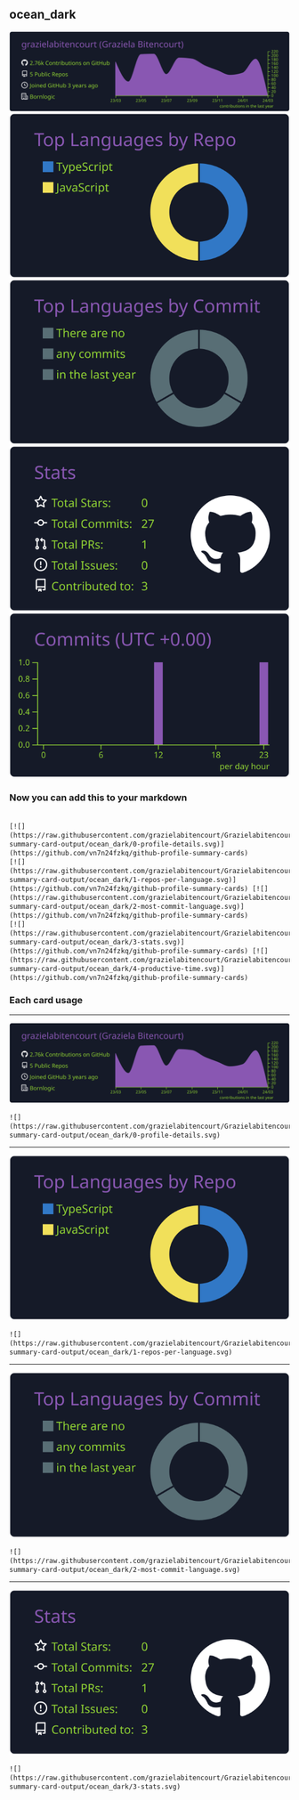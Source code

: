 ## ocean_dark

[![](./0-profile-details.svg)](https://github.com/vn7n24fzkq/github-profile-summary-cards)
[![](./1-repos-per-language.svg)](https://github.com/vn7n24fzkq/github-profile-summary-cards) [![](./2-most-commit-language.svg)](https://github.com/vn7n24fzkq/github-profile-summary-cards)
[![](./3-stats.svg)](https://github.com/vn7n24fzkq/github-profile-summary-cards) [![](./4-productive-time.svg)](https://github.com/vn7n24fzkq/github-profile-summary-cards)
### Now you can add this to your markdown
```

[![](https://raw.githubusercontent.com/grazielabitencourt/Grazielabitencourt/main/profile-summary-card-output/ocean_dark/0-profile-details.svg)](https://github.com/vn7n24fzkq/github-profile-summary-cards)
[![](https://raw.githubusercontent.com/grazielabitencourt/Grazielabitencourt/main/profile-summary-card-output/ocean_dark/1-repos-per-language.svg)](https://github.com/vn7n24fzkq/github-profile-summary-cards) [![](https://raw.githubusercontent.com/grazielabitencourt/Grazielabitencourt/main/profile-summary-card-output/ocean_dark/2-most-commit-language.svg)](https://github.com/vn7n24fzkq/github-profile-summary-cards)
[![](https://raw.githubusercontent.com/grazielabitencourt/Grazielabitencourt/main/profile-summary-card-output/ocean_dark/3-stats.svg)](https://github.com/vn7n24fzkq/github-profile-summary-cards) [![](https://raw.githubusercontent.com/grazielabitencourt/Grazielabitencourt/main/profile-summary-card-output/ocean_dark/4-productive-time.svg)](https://github.com/vn7n24fzkq/github-profile-summary-cards)

```

### Each card usage
---

![](./0-profile-details.svg)

```
![](https://raw.githubusercontent.com/grazielabitencourt/Grazielabitencourt/main/profile-summary-card-output/ocean_dark/0-profile-details.svg)
```

    

---

![](./1-repos-per-language.svg)

```
![](https://raw.githubusercontent.com/grazielabitencourt/Grazielabitencourt/main/profile-summary-card-output/ocean_dark/1-repos-per-language.svg)
```

    

---

![](./2-most-commit-language.svg)

```
![](https://raw.githubusercontent.com/grazielabitencourt/Grazielabitencourt/main/profile-summary-card-output/ocean_dark/2-most-commit-language.svg)
```

    

---

![](./3-stats.svg)

```
![](https://raw.githubusercontent.com/grazielabitencourt/Grazielabitencourt/main/profile-summary-card-output/ocean_dark/3-stats.svg)
```

    
